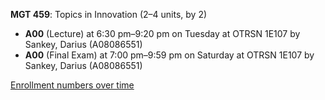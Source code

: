**MGT 459**: Topics in Innovation (2–4 units, by 2)

- **A00** (Lecture) at 6:30 pm–9:20 pm on Tuesday at OTRSN 1E107 by Sankey, Darius (A08086551)
- **A00** (Final Exam) at 7:00 pm–9:59 pm on Saturday at OTRSN 1E107 by Sankey, Darius (A08086551)

[Enrollment numbers over time](./MGT459.tsv)
